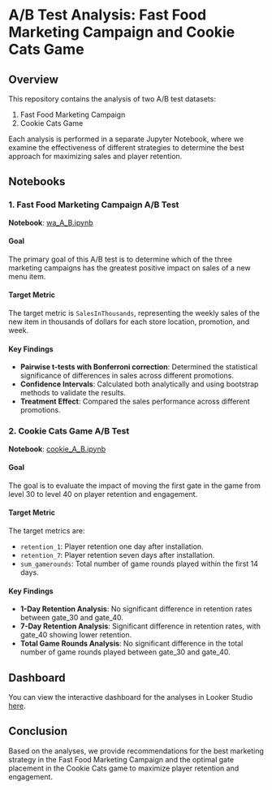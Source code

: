 # A/B Test Analysis: Fast Food Marketing Campaign and Cookie Cats Game

## Overview

This repository contains the analysis of two A/B test datasets:
1. Fast Food Marketing Campaign
2. Cookie Cats Game

Each analysis is performed in a separate Jupyter Notebook, where we examine the effectiveness of different strategies to determine the best approach for maximizing sales and player retention.

## Notebooks

### 1. Fast Food Marketing Campaign A/B Test

**Notebook**: [wa_A_B.ipynb](./wa_A_B.ipynb)

#### Goal

The primary goal of this A/B test is to determine which of the three marketing campaigns has the greatest positive impact on sales of a new menu item.

#### Target Metric

The target metric is `SalesInThousands`, representing the weekly sales of the new item in thousands of dollars for each store location, promotion, and week.

#### Key Findings

- **Pairwise t-tests with Bonferroni correction**: Determined the statistical significance of differences in sales across different promotions.
- **Confidence Intervals**: Calculated both analytically and using bootstrap methods to validate the results.
- **Treatment Effect**: Compared the sales performance across different promotions.

### 2. Cookie Cats Game A/B Test

**Notebook**: [cookie_A_B.ipynb](./cookie_A_B.ipynb)

#### Goal

The goal is to evaluate the impact of moving the first gate in the game from level 30 to level 40 on player retention and engagement.

#### Target Metric

The target metrics are:
- `retention_1`: Player retention one day after installation.
- `retention_7`: Player retention seven days after installation.
- `sum_gamerounds`: Total number of game rounds played within the first 14 days.

#### Key Findings

- **1-Day Retention Analysis**: No significant difference in retention rates between gate_30 and gate_40.
- **7-Day Retention Analysis**: Significant difference in retention rates, with gate_40 showing lower retention.
- **Total Game Rounds Analysis**: No significant difference in the total number of game rounds played between gate_30 and gate_40.

## Dashboard

You can view the interactive dashboard for the analyses in Looker Studio [here](https://lookerstudio.google.com/s/sP20Xu7x9xQ).

## Conclusion

Based on the analyses, we provide recommendations for the best marketing strategy in the Fast Food Marketing Campaign and the optimal gate placement in the Cookie Cats game to maximize player retention and engagement.
